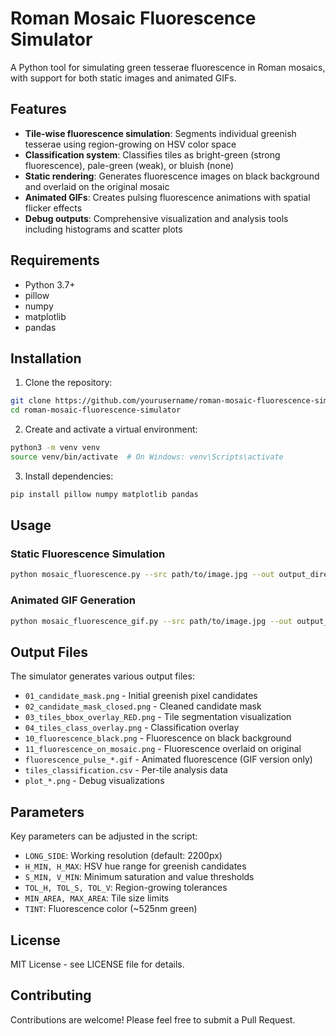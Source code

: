 # Roman Mosaic Fluorescence Simulator

A Python tool for simulating green tesserae fluorescence in Roman mosaics, with support for both static images and animated GIFs.

## Features

- **Tile-wise fluorescence simulation**: Segments individual greenish tesserae using region-growing on HSV color space
- **Classification system**: Classifies tiles as bright-green (strong fluorescence), pale-green (weak), or bluish (none)
- **Static rendering**: Generates fluorescence images on black background and overlaid on the original mosaic
- **Animated GIFs**: Creates pulsing fluorescence animations with spatial flicker effects
- **Debug outputs**: Comprehensive visualization and analysis tools including histograms and scatter plots

## Requirements

- Python 3.7+
- pillow
- numpy
- matplotlib
- pandas

## Installation

1. Clone the repository:
```bash
git clone https://github.com/yourusername/roman-mosaic-fluorescence-simulator.git
cd roman-mosaic-fluorescence-simulator
```

2. Create and activate a virtual environment:
```bash
python3 -m venv venv
source venv/bin/activate  # On Windows: venv\Scripts\activate
```

3. Install dependencies:
```bash
pip install pillow numpy matplotlib pandas
```

## Usage

### Static Fluorescence Simulation

```bash
python mosaic_fluorescence.py --src path/to/image.jpg --out output_directory
```

### Animated GIF Generation

```bash
python mosaic_fluorescence_gif.py --src path/to/image.jpg --out output_directory
```

## Output Files

The simulator generates various output files:

- `01_candidate_mask.png` - Initial greenish pixel candidates
- `02_candidate_mask_closed.png` - Cleaned candidate mask
- `03_tiles_bbox_overlay_RED.png` - Tile segmentation visualization
- `04_tiles_class_overlay.png` - Classification overlay
- `10_fluorescence_black.png` - Fluorescence on black background
- `11_fluorescence_on_mosaic.png` - Fluorescence overlaid on original
- `fluorescence_pulse_*.gif` - Animated fluorescence (GIF version only)
- `tiles_classification.csv` - Per-tile analysis data
- `plot_*.png` - Debug visualizations

## Parameters

Key parameters can be adjusted in the script:

- `LONG_SIDE`: Working resolution (default: 2200px)
- `H_MIN, H_MAX`: HSV hue range for greenish candidates
- `S_MIN, V_MIN`: Minimum saturation and value thresholds
- `TOL_H, TOL_S, TOL_V`: Region-growing tolerances
- `MIN_AREA, MAX_AREA`: Tile size limits
- `TINT`: Fluorescence color (~525nm green)

## License

MIT License - see LICENSE file for details.

## Contributing

Contributions are welcome! Please feel free to submit a Pull Request.
